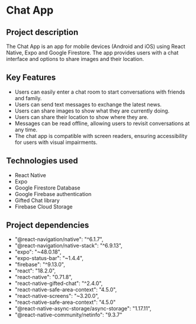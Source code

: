 # Chat App

## Project description
The Chat App is an app for mobile devices (Android and iOS) using React Native, Expo and Google Firestore. The app provides users with a chat interface and options to share images and their location.

## Key Features
- Users can easily enter a chat room to start conversations with friends and family.
- Users can send text messages to exchange the latest news.
- Users can share images to show what they are currently doing.
- Users can share their location to show where they are.
- Messages can be read offline, allowing users to revisit conversations at any time.
- The chat app is compatible with screen readers, ensuring accessibility for users with visual impairments.

## Technologies used
- React Native
- Expo
- Google Firestore Database
- Google Firebase authentication
- Gifted Chat library
- Firebase Cloud Storage

## Project dependencies
- "@react-navigation/native": "^6.1.7",
- "@react-navigation/native-stack": "^6.9.13",
- "expo": "~48.0.18",
- "expo-status-bar": "~1.4.4",
- "firebase": "^9.13.0",
- "react": "18.2.0",
- "react-native": "0.71.8",
- "react-native-gifted-chat": "^2.4.0",
- "react-native-safe-area-context": "4.5.0",
- "react-native-screens": "~3.20.0",
- "react-native-safe-area-context": "4.5.0"
- "@react-native-async-storage/async-storage": "1.17.11",
- "@react-native-community/netinfo": "9.3.7"


